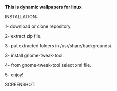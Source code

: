 <b>This is dynamic wallpapers for linux</b>

<Text>
INSTALLATION: 

1- download or clone repository.

2- extract zip file.

3- put extracted folders in /usr/share/backgrounds/.

3- install gnome-tweak-tool.

4- from gnome-tweak-tool select xml file. 

5- enjoy!
</Text>

SCREENSHOT:


